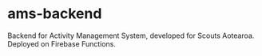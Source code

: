 # ams-backend

Backend for Activity Management System, developed for Scouts Aotearoa. Deployed on Firebase Functions.
